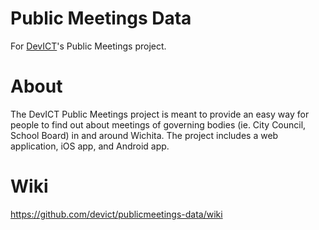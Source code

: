 # Public Meetings Data

For [DevICT](https://devict.org)'s Public Meetings project.

# About

The DevICT Public Meetings project is meant to provide an easy way for people to find out about meetings of governing bodies (ie. City Council, School Board) in and around Wichita. The project includes a web application, iOS app, and Android app.

# Wiki

https://github.com/devict/publicmeetings-data/wiki
